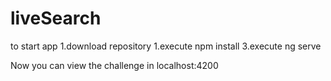 # liveSearch
to start app 
1.download repository
1.execute npm install
3.execute ng serve

Now you can view the challenge in localhost:4200
